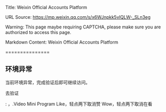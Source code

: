 Title: Weixin Official Accounts Platform

URL Source: https://mp.weixin.qq.com/s/x6WJnpkk5vlQLW-_SLn3eg

Warning: This page maybe requiring CAPTCHA, please make sure you are authorized to access this page.

Markdown Content:
Weixin Official Accounts Platform

===============

环境异常
----

当前环境异常，完成验证后即可继续访问。

去验证

: ，.Video Mini Program Like，轻点两下取消赞 Wow，轻点两下取消在看
